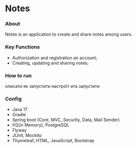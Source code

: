 # **Notes**
### **About**
Notes is an application to create and share notes among users. 

### **Key Functions**
- Authorization and registration an acсount;
- Creating, updating and sharing notes;

### **How to run**
описати як запустити настроїт ита запустити 

### **Config**
- Java 17
- Gradle
- Spring boot (Core, MVC, Security, Data, Mail Sender)
- H2(in Memory), PostgreSQL
- Flyway 
- JUnit, Mockito
- Thymeleaf, HTML, JavaScript, Bootstrap



